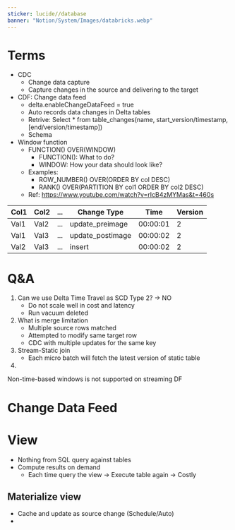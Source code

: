 ```yaml
---
sticker: lucide//database
banner: "Notion/System/Images/databricks.webp"
---
```

# Terms
* CDC
	* Change data capture
	* Capture changes in the source and delivering to the target
* CDF: Change data feed
	* delta.enableChangeDataFeed = true
	* Auto records data changes in Delta tables
	* Retrive: Select * from table_changes(name, start_version/timestamp, [end/version/timestamp])
	* Schema
* Window function
	* FUNCTION() OVER(WINDOW)
		* FUNCTION(): What to do?
		* WINDOW: How your data should look like?
	* Examples:
		* ROW_NUMBER() OVER(ORDER BY col DESC)
		* RANK() OVER(PARTITION BY col1 ORDER BY col2 DESC)
	* Ref: https://www.youtube.com/watch?v=rIcB4zMYMas&t=460s

| Col1 | Col2 | ... | Change Type      | Time     | Version |
| ---- | ---- | --- | ---------------- | -------- | ------- |
| Val1 | Val2 | ... | update_preimage  | 00:00:01 | 2       |
| Val1 | Val3 | ... | update_postimage | 00:00:02 | 2       |
| Val2 | Val3 | ... | insert           | 00:00:02 | 2       |

# Q&A
1. Can we use Delta Time Travel as SCD Type 2? -> NO
	* Do not scale well in cost and latency
	- Run vacuum deleted
2. What is merge limitation
	* Multiple source rows matched
	- Attempted to modify same target row
	- CDC with multiple updates for the same key
3. Stream-Static join
	* Each micro batch will fetch the latest version of static table
4. 


Non-time-based windows is not supported on streaming DF

# Change Data Feed
# View
* Nothing from SQL query against tables
* Compute results on demand
	* Each time query the view -> Execute table again -> Costly
## Materialize view
* Cache and update as source change (Schedule/Auto)
* 